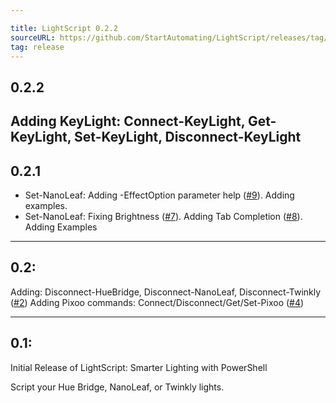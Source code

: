 ```yaml
---

title: LightScript 0.2.2
sourceURL: https://github.com/StartAutomating/LightScript/releases/tag/v0.2.2
tag: release
---
```

## 0.2.2
Adding KeyLight: Connect-KeyLight, Get-KeyLight, Set-KeyLight, Disconnect-KeyLight
---
## 0.2.1
* Set-NanoLeaf:  Adding -EffectOption parameter help ([#9](https://github.com/StartAutomating/LightScript/issues/9)).  Adding examples.
* Set-NanoLeaf:  Fixing Brightness ([#7](https://github.com/StartAutomating/LightScript/issues/7)).  Adding Tab Completion ([#8](https://github.com/StartAutomating/LightScript/issues/8)).  Adding Examples
---
## 0.2:
Adding: Disconnect-HueBridge, Disconnect-NanoLeaf, Disconnect-Twinkly ([#2](https://github.com/StartAutomating/LightScript/issues/2))
Adding Pixoo commands: Connect/Disconnect/Get/Set-Pixoo ([#4](https://github.com/StartAutomating/LightScript/issues/4))

---
## 0.1:
Initial Release of LightScript:  Smarter Lighting with PowerShell

Script your Hue Bridge, NanoLeaf, or Twinkly lights.

